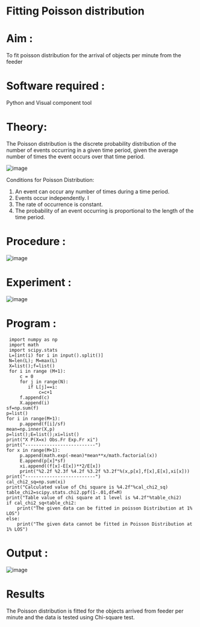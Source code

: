 # Fitting Poisson  distribution
# Aim : 

To fit poisson distribution for the arrival of objects per minute from the feeder

# Software required :  

Python and Visual component tool

# Theory:

The Poisson distribution is the discrete probability distribution of the number of events occurring in a given time period, given the average number of times the event occurs over that time period.

![image](https://user-images.githubusercontent.com/104613195/166248326-fd042076-8b0b-40c4-8b11-1d8e8fcb74db.png)

 Conditions for Poisson Distribution:

1. An event can occur any number of times during a time period.
2. Events occur independently. I
3. The rate of occurrence is constant.
4. The probability of an event occurring is proportional to the length of the time period. 
 
# Procedure :

![image](https://user-images.githubusercontent.com/104613195/166251988-d0c53205-6080-4f7b-ae4c-398178586637.png)

# Experiment :

![image](https://user-images.githubusercontent.com/103921593/230282876-f4a5afbf-cac1-4648-a1b0-c78840638a8e.png)

# Program :
     import numpy as np
     import math
     import scipy.stats
     L=[int(i) for i in input().split()]
     N=len(L); M=max(L) 
     X=list();f=list()
     for i in range (M+1):
         c = 0
         for j in range(N):
            if L[j]==i:
                c=c+1
         f.append(c)
         X.append(i)
    sf=np.sum(f)
    p=list()
    for i in range(M+1):
         p.append(f[i]/sf) 
    mean=np.inner(X,p)
    p=list();E=list();xi=list()
    print("X P(X=x) Obs.Fr Exp.Fr xi")
    print("--------------------------")
    for x in range(M+1):
         p.append(math.exp(-mean)*mean**x/math.factorial(x))
         E.append(p[x]*sf)
         xi.append((f[x]-E[x])**2/E[x])
         print("%2.2f %2.3f %4.2f %3.2f %3.2f"%(x,p[x],f[x],E[x],xi[x]))
    print("--------------------------")
    cal_chi2_sq=np.sum(xi)
    print("Calculated value of Chi square is %4.2f"%cal_chi2_sq)
    table_chi2=scipy.stats.chi2.ppf(1-.01,df=M)
    print("Table value of chi square at 1 level is %4.2f"%table_chi2)
    if cal_chi2_sq<table_chi2:
        print("The given data can be fitted in poisson Distribution at 1% LOS")
    else:
        print("The given data cannot be fitted in Poisson Distribution at 1% LOS")
 
 

# Output : 

![image](https://github.com/user-attachments/assets/65631c6f-ff76-45e2-ad9a-e529800d8da7)


# Results

The Poisson distribution is fitted for the objects arrived from feeder per minute and the data is tested using Chi-square test. 
 

